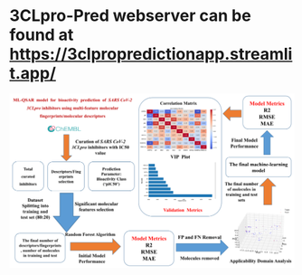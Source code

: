 # 3CLpro-Pred webserver can be found at https://3clpropredictionapp.streamlit.app/


![Graphical Abstract](./Logo.png)
